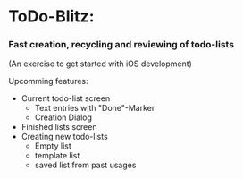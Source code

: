 
# ToDo-Blitz:
### Fast creation, recycling and reviewing of todo-lists

(An exercise to get started with iOS development)


Upcomming features:
- Current todo-list screen
  - Text entries with "Done"-Marker
  - Creation Dialog
- Finished lists screen
- Creating new todo-lists
  - Empty list
  - template list
  - saved list from past usages
